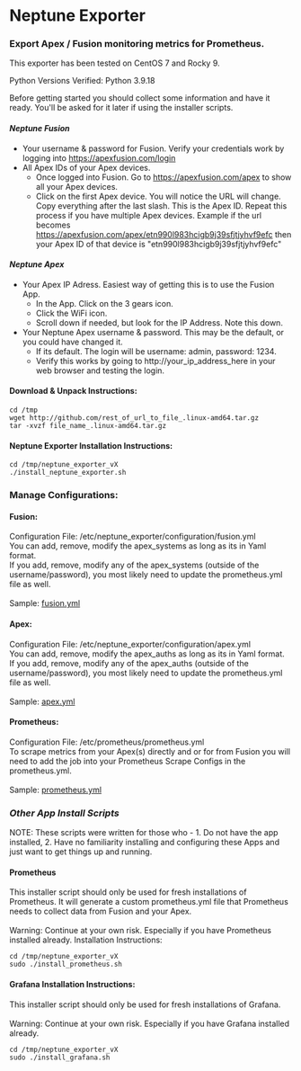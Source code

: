 # Neptune Exporter
### Export Apex / Fusion monitoring metrics for Prometheus.

This exporter has been tested on CentOS 7 and Rocky 9.<br>

Python Versions Verified: Python 3.9.18

Before getting started you should collect some information and have it ready. You'll be asked for it later if using the installer scripts.

#### _Neptune Fusion_
 - Your username & password for Fusion. Verify your credentials work by logging into https://apexfusion.com/login
 - All Apex IDs of your Apex devices.
    - Once logged into Fusion. Go to https://apexfusion.com/apex to show all your Apex devices.
    - Click on the first Apex device. You will notice the URL will change. Copy everything after the last slash. This is the Apex ID. Repeat this process if you have multiple Apex devices. Example if the url becomes https://apexfusion.com/apex/etn990l983hcigb9j39sfjtjyhvf9efc then your Apex ID of that device is "etn990l983hcigb9j39sfjtjyhvf9efc"

#### _Neptune Apex_
 - Your Apex IP Adress. Easiest way of getting this is to use the Fusion App.
    - In the App. Click on the 3 gears icon.
    - Click the WiFi icon.
    - Scroll down if needed, but look for the IP Address. Note this down.
 - Your Neptune Apex username & password. This may be the default, or you could have changed it.
    - If its default. The login will be username: admin, password: 1234.
    - Verify this works by going to http://your_ip_address_here in your web browser and testing the login.

#### Download & Unpack Instructions:
```
cd /tmp
wget http://github.com/rest_of_url_to_file_.linux-amd64.tar.gz
tar -xvzf file_name_.linux-amd64.tar.gz
```

#### Neptune Exporter Installation Instructions:
```
cd /tmp/neptune_exporter_vX
./install_neptune_exporter.sh
```

### Manage Configurations:
#### Fusion:
Configuration File: /etc/neptune_exporter/configuration/fusion.yml<BR>
You can add, remove, modify the apex_systems as long as its in Yaml format.<BR>
If you add, remove, modify any of the apex_systems (outside of the username/password), you most likely need to update the prometheus.yml file as well.<BR>
<BR>
Sample: [fusion.yml](https://github.com/dl-romero/neptune_exporter/blob/main/apps/neptune_exporter/configuration/fusion.yml) 
 
#### Apex:
Configuration File: /etc/neptune_exporter/configuration/apex.yml<BR>
You can add, remove, modify the apex_auths as long as its in Yaml format.<BR>
If you add, remove, modify any of the apex_auths (outside of the username/password), you most likely need to update the prometheus.yml file as well.<BR>
<BR>
Sample: [apex.yml](https://github.com/dl-romero/neptune_exporter/blob/main/apps/neptune_exporter/configuration/apex.yml) 

#### Prometheus:
Configuration File: /etc/prometheus/prometheus.yml<BR>
To scrape metrics from your Apex(s) directly and or for from Fusion you will need to add the job into your Prometheus Scrape Configs in the prometheus.yml.<BR>
<BR>
Sample: [prometheus.yml](https://github.com/dl-romero/neptune_exporter/blob/main/apps/prometheus/prometheus.yml) 

### _Other App Install Scripts_
NOTE: These scripts were written for those who - 1. Do not have the app installed, 2. Have no familiarity installing and configuring these Apps and just want to get things up and running.<BR>
#### Prometheus
This installer script should only be used for fresh installations of Prometheus.
It will generate a custom prometheus.yml file that Prometheus needs to collect data from Fusion and your Apex.<BR>
<BR>
Warning: Continue at your own risk. Especially if you have Prometheus installed already.
Installation Instructions:
```
cd /tmp/neptune_exporter_vX
sudo ./install_prometheus.sh
```

#### Grafana Installation Instructions:
This installer script should only be used for fresh installations of Grafana.<BR>
<BR>
Warning: Continue at your own risk. Especially if you have Grafana installed already.
```
cd /tmp/neptune_exporter_vX
sudo ./install_grafana.sh
```
